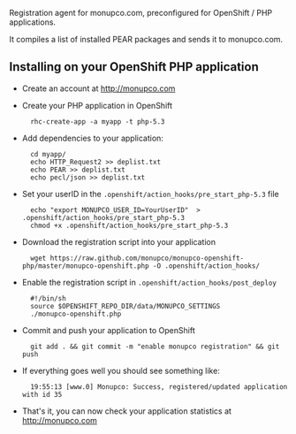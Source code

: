 Registration agent for monupco.com, preconfigured for OpenShift / PHP
applications. 

It compiles a list of installed PEAR packages and sends it to monupco.com.


Installing on your OpenShift PHP application
--------------------------------------------

- Create an account at http://monupco.com

- Create your PHP application in OpenShift

        rhc-create-app -a myapp -t php-5.3

- Add dependencies to your application:

        cd myapp/
        echo HTTP_Request2 >> deplist.txt
        echo PEAR >> deplist.txt
        echo pecl/json >> deplist.txt

- Set your userID in the `.openshift/action_hooks/pre_start_php-5.3` file

        echo "export MONUPCO_USER_ID=YourUserID"  > .openshift/action_hooks/pre_start_php-5.3
        chmod +x .openshift/action_hooks/pre_start_php-5.3

- Download the registration script into your application

        wget https://raw.github.com/monupco/monupco-openshift-php/master/monupco-openshift.php -O .openshift/action_hooks/

- Enable the registration script in `.openshift/action_hooks/post_deploy`

        #!/bin/sh
        source $OPENSHIFT_REPO_DIR/data/MONUPCO_SETTINGS
        ./monupco-openshift.php

- Commit and push your application to OpenShift

        git add . && git commit -m "enable monupco registration" && git push

- If everything goes well you should see something like:

        19:55:13 [www.0] Monupco: Success, registered/updated application with id 35

- That's it, you can now check your application statistics at <http://monupco.com>
